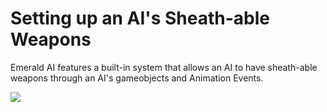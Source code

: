 # Setting up an AI's Sheath-able Weapons
Emerald AI features a built-in system that allows an AI to have sheath-able weapons through an AI's gameobjects and Animation Events.  

![](https://i.imgur.com/pHw1jOK.gif)